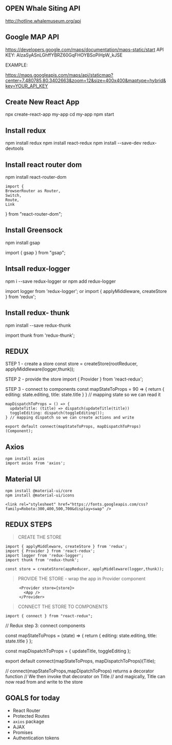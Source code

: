 ## OPEN Whale Siting API

http://hotline.whalemuseum.org/api

##  Google MAP API

https://developers.google.com/maps/documentation/maps-static/start
API KEY: AIzaSyASnLGhffYBRZ60GqFHOYBSoPiHpW_kJSE

EXAMPLE:

https://maps.googleapis.com/maps/api/staticmap?center=7.480785,80.3402663&zoom=12&size=400x400&maptype=hybrid&key=YOUR_API_KEY

## Create New React App
npx create-react-app my-app
cd my-app
npm start


## Install redux

  npm install redux
  npm install react-redux
  npm install --save-dev redux-devtools

## Install react router dom
  npm install react-router-dom

    import {
    BrowserRouter as Router,
    Switch,
    Route,
    Link
  } from "react-router-dom";

## Install Greensock
  npm install gsap

  import { gsap } from "gsap";

## Intsall redux-logger

  npm i --save redux-logger
  or
  npm add redux-logger


  import logger from 'redux-logger'; 
  or
  import { applyMiddleware, createStore } from 'redux';

## Install redux- thunk

  npm install --save redux-thunk

  import thunk from 'redux-thunk';




## REDUX 

  STEP 1 - create a store
    const store = createStore(rootReducer, applyMiddleware(logger,thunk));


  STEP 2 - provide the store
    import { Provider } from 'react-redux';

  STEP 3 - connect to components
    const mapStateToProps = 90 => {
      return {
      editing: state.editing,
      title: state.title
      }
    } // mapping state so we can read it

    mapDispatchToProps = () => {
      updateTitle: (title) => dispatch(updateTitle(title))
      toggleEditing: dispatch(toggleEditing());
    } // mapping dispatch so we can create actions and write

    export default connect(mapStateToProps, mapDispatchToProps)(Component);



  ## Axios
    npm install axios
    import axios from 'axios';

  ## Material UI

    npm install @material-ui/core
    npm install @material-ui/icons

    <link rel="stylesheet" href="https://fonts.googleapis.com/css?family=Roboto:300,400,500,700&display=swap" />

  ## REDUX STEPS

  > CREATE THE STORE

    import { applyMiddleware, createStore } from 'redux';
    import { Provider } from 'react-redux';
    import logger from 'redux-logger';
    import thunk from 'redux-thunk';

    const store = createStore(appReducer, applyMiddleware(logger,thunk));

  >  PROVIDE THE STORE - wrap the app in Provider component
          
          <Provider store={store}>
            <App />
          </Provider>

  > CONNECT THE STORE TO COMPONENTS

    import { connect } from "react-redux";

  // Redux step 3: connect components

const mapStateToProps = (state) => {
  return {
    editing: state.editing,
    title: state.title
  }
};

const mapDispatchToProps = { updateTitle, toggleEditing };

export default connect(mapStateToProps, mapDispatchToProps)(Title);

// connect(mapStateToProps,mapDipatchToProps) returns a decorator function
// We then invoke that decorator on Title
// and magically, Title can now read from and write to the store

## GOALS for today

* React Router
* Protected Routes
* `axios` package
* AJAX
* Promises
* Authentication tokens